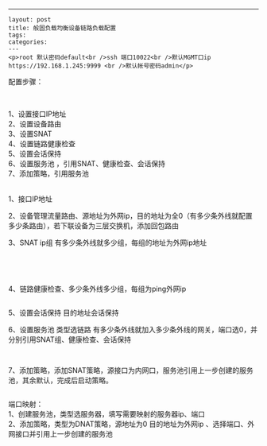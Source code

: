 ---
    layout: post
    title: 般固负载均衡设备链路负载配置
    tags:
    categories:
    ---
    <p>root 默认密码default<br />ssh 端口10022<br />默认MGMT口ip https://192.168.1.245:9999 <br />默认帐号密码admin</p>
<p>配置步骤：</p>
<p>&nbsp;</p>
<p>1、设置接口IP地址<br />2、设置设备路由<br />3、设置SNAT<br />4、设置链路健康检查<br />5、设置会话保持<br />6、设置服务池 ，引用SNAT、健康检查、会话保持<br />7、添加策略，引用服务池</p>
<p><br />1、接口IP地址</p>
<p><img src="/images/blog/725676-20151130213035187-1240393439.png" alt="" /><br />2、设备管理流量路由、源地址为外网ip，目的地址为全0（有多少条外线就配置多少条路由），若下联设备为三层交换机，添加回包路由</p>
<p><img src="/images/blog/725676-20151130213131062-1326730080.png" alt="" /><br />3、SNAT ip组 有多少条外线就多少组，每组的地址为外网ip地址</p>
<p>&nbsp;</p>
<p><img src="/images/blog/725676-20151130213242718-147798150.png" alt="" /></p>
<p><img src="/images/blog/725676-20151130213322890-577143899.png" alt="" /></p>
<p>4、链路健康检查、多少条外线多少组，每组为ping外网ip</p>
<p><img src="/images/blog/725676-20151130213430093-1820520535.png" alt="" /></p>
<p><img src="/images/blog/725676-20151130213507296-1743208009.png" alt="" /><br />5、设置会话保持  目的地址会话保持</p>
<p><img src="/images/blog/725676-20151130213546999-796290229.png" alt="" /><br />6、设置服务池 类型选链路 有多少条外线就加入多少条外线的网关，端口选0，并分别引用SNAT组、健康检查、会话保持</p>
<p><img src="/images/blog/725676-20151130213704265-2109112736.png" alt="" /></p>
<p><img src="/images/blog/725676-20151130213808640-894725485.png" alt="" /></p>
<p>7、添加策略，添加SNAT策略，源接口为内网口，服务池引用上一步创建的服务池，其余默认，完成后启动策略。</p>
<p><img src="/images/blog/725676-20151130213852718-1875990426.png" alt="" /></p>
<p>端口映射：<br />1、创建服务池，类型选服务器，填写需要映射的服务器ip、端口<br />2、添加策略，类型为DNAT策略，源地址为0 目的地址为外网ip 、选择端口、外网接口并引用上一步创建的服务池</p>
    
